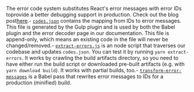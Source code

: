 The error code system substitutes React's error messages with error IDs toprovide a better debugging support in production. Check out the blog post[here](https://reactjs.org/blog/2016/07/11/introducing-reacts-error-code-system.html).- [`codes.json`](https://github.com/facebook/react/blob/main/scripts/error-codes/codes.json)  contains the mapping from IDs to error messages. This file is generated by the  Gulp plugin and is used by both the Babel plugin and the error decoder page in  our documentation. This file is append-only, which means an existing code in  the file will never be changed/removed.- [`extract-errors.js`](https://github.com/facebook/react/blob/main/scripts/error-codes/extract-errors.js)  is an node script that traverses our codebase and updates `codes.json`. You  can test it by running `yarn extract-errors`. It works by crawling the build  artifacts directory, so you need to have either run the build script or  downloaded pre-built artifacts (e.g. with `yarn download build`). It works  with partial builds, too.- [`transform-error-messages`](https://github.com/facebook/react/blob/main/scripts/error-codes/transform-error-messages.js)  is a Babel pass that rewrites error messages to IDs for a production  (minified) build.